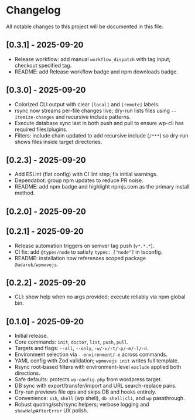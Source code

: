 # Changelog

All notable changes to this project will be documented in this file.

## [0.3.1] - 2025-09-20
- Release workflow: add manual `workflow_dispatch` with tag input; checkout specified tag.
- README: add Release workflow badge and npm downloads badge.

## [0.3.0] - 2025-09-20
- Colorized CLI output with clear `[local]` and `[remote]` labels.
- rsync now streams per-file changes live; dry-run lists files using `--itemize-changes` and recursive include patterns.
- Execute database sync last in both push and pull to ensure wp-cli has required files/plugins.
- Filters: include chain updated to add recursive include (`/***`) so dry-run shows files inside target directories.

## [0.2.3] - 2025-09-20
- Add ESLint (flat config) with CI lint step; fix initial warnings.
- Dependabot: group npm updates to reduce PR noise.
- README: add npm badge and highlight npmjs.com as the primary install method.

## [0.2.0] - 2025-09-20
## [0.2.1] - 2025-09-20
- Release automation triggers on semver tag push (`v*.*.*`).
- CI fix: add `@types/node` to satisfy `types: ["node"]` in tsconfig.
- README: installation now references scoped package `@adarok/wpmovejs`.

## [0.2.2] - 2025-09-20
- CLI: show help when no args provided; execute reliably via npm global bin.


## [0.1.0] - 2025-09-20
- Initial release.
- Core commands: `init`, `doctor`, `list`, `push`, `pull`.
- Targets and flags: `--all`, `--only`, `-w/-u/-t/-p/-m/-l/-d`.
- Environment selection via `--environment/-e` across commands.
- YAML config with Zod validation; `wpmovejs init` writes full template.
- Rsync root-based filters with environment-level `exclude` applied both directions.
- Safe defaults: protects `wp-config.php` from wordpress target.
- DB sync with export/transfer/import and URL search-replace pairs.
- Dry-run previews file ops and skips DB and hooks entirely.
- Convenience: `ssh`, `shell` (wp shell), `db shell|cli`, and `wp` passthrough.
- Robust quoting/ssh/rsync helpers; verbose logging and `showHelpAfterError` UX polish.
